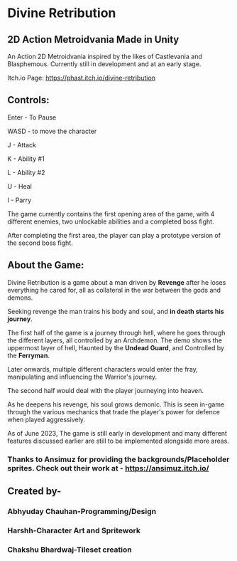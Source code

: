 # **Divine Retribution**

## 2D Action Metroidvania Made in Unity

An Action 2D Metroidvania inspired by the likes of Castlevania and Blasphemous.
Currently still in development and at an early stage. 

Itch.io Page: https://phast.itch.io/divine-retribution

## **Controls**:

Enter - To Pause

WASD - to move the character

J - Attack

K - Ability #1

L - Ability #2

U - Heal

I - Parry

The game currently contains the first opening area of the game, with 4 different enemies, two unlockable abilities and a completed boss fight.

After completing the first area, the player can play a prototype version of the second boss fight.

## **About the Game**:

Divine Retribution is a game about a man driven by **Revenge** after he loses everything he cared for, all as collateral in the war between the gods and demons. 

Seeking revenge the man trains his body and soul, and **in death starts his journey**.

The first half of the game is a journey through hell, where he goes through the different layers, all controlled by an Archdemon. The demo shows the uppermost layer of hell, Haunted by the **Undead Guard**, and Controlled by the **Ferryman**.

Later onwards, multiple different characters would enter the fray, manipulating and influencing the Warrior's journey.

The second half would deal with the player journeying into heaven.

As he deepens his revenge, his soul grows demonic. This is seen in-game through the various mechanics that trade the player's power for defence when played aggressively.

As of June 2023, The game is still early in development and many different features discussed earlier are still to be implemented alongside more areas.


### Thanks to Ansimuz for providing the backgrounds/Placeholder sprites. Check out their work at - https://ansimuz.itch.io/

## **Created by**-

### **Abhyuday Chauhan**-Programming/Design
### **Harshh-Character** Art and Spritework
### **Chakshu Bhardwaj**-Tileset creation
